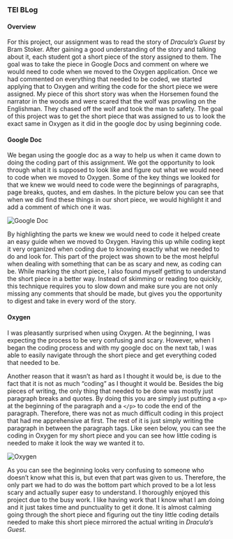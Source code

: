 ### TEI BLog

#### Overview

For this project, our assignment was to read the story of _Dracula’s Guest_ by Bram Stoker. After gaining a good understanding of the story and talking about it, each student got a short piece of the story assigned to them. The goal was to take the piece in Google Docs and comment on where we would need to code when we moved to the Oxygen application. Once we had commented on everything that needed to be coded, we started applying that to Oxygen and writing the code for the short piece we were assigned. My piece of this short story was when the Horsemen found the narrator in the woods and were scared that the wolf was prowling on the Englishman. They chased off the wolf and took the man to safety. The goal of this project was to get the short piece that was assigned to us to look the exact same in Oxygen as it did in the google doc by using beginning code.

#### Google Doc

We began using the google doc as a way to help us when it came down to doing the coding part of this assignment. We got the opportunity to look through what it is supposed to look like and figure out what we would need to code when we moved to Oxygen. Some of the key things we looked for that we knew we would need to code were the beginnings of paragraphs, page breaks, quotes, and em dashes. In the picture below you can see that when we did find these things in our short piece, we would highlight it and add a comment of which one it was. 

![Google Doc](https://keeseesydne.github.io/keeseesydne/images/googledoc.png)

By highlighting the parts we knew we would need to code it helped create an easy guide when we moved to Oxygen. Having this up while coding kept it very organized when coding due to knowing exactly what we needed to do and look for. This part of the project was shown to be the most helpful when dealing with something that can be as scary and new, as coding can be. While marking the short piece, I also found myself getting to understand the short piece in a better way. Instead of skimming or reading too quickly, this technique requires you to slow down and make sure you are not only missing any comments that should be made, but gives you the opportunity to digest and take in every word of the story. 

#### Oxygen

I was pleasantly surprised when using Oxygen. At the beginning, I was expecting the process to be very confusing and scary. However, when I began the coding process and with my google doc on the next tab, I was able to easily navigate through the short piece and get everything coded that needed to be. 

Another reason that it wasn’t as hard as I thought it would be, is due to the fact that it is not as much “coding” as I thought it would be. Besides the big pieces of writing, the only thing that needed to be done was mostly just paragraph breaks and quotes. By doing this you are simply just putting a ```<p>``` at the beginning of the paragraph and a ```</p>``` to code the end of the paragraph. Therefore, there was not as much difficult coding in this project that had me apprehensive at first. The rest of it is just simply writing the paragraph in between the paragraph tags. Like seen below, you can see the coding in Oxygen for my short piece and you can see how little coding is needed to make it look the way we wanted it to. 

![Oxygen](https://keeseesydne.github.io/keeseesydne/images/oxygen.png)

As you can see the beginning looks very confusing to someone who doesn’t know what this is, but even that part was given to us. Therefore, the only part we had to do was the bottom part which proved to be a lot less scary and actually super easy to understand. I thoroughly enjoyed this project due to the busy work. I like having work that I know what I am doing and it just takes time and punctuality to get it done. It is almost calming going through the short piece and figuring out the tiny little coding details needed to make this short piece mirrored the actual writing in _Dracula’s Guest_. 
